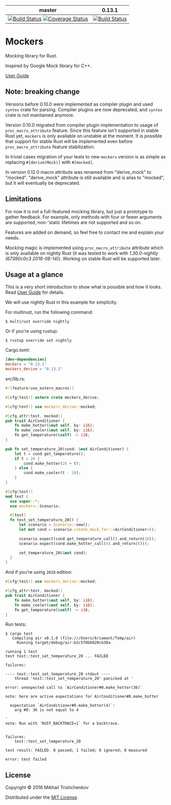 
| master | 0.13.1 |
| ------ | ----- |
| [![Build Status](https://travis-ci.org/kriomant/mockers.svg?branch=master)](https://travis-ci.org/kriomant/mockers) [![Coverage Status](https://coveralls.io/repos/github/kriomant/mockers/badge.svg?branch=master)](https://coveralls.io/github/kriomant/mockers?branch=master) | [![Build Status](https://travis-ci.org/kriomant/mockers.svg?branch=0.13.1)](https://travis-ci.org/kriomant/mockers) |



# Mockers

Mocking library for Rust.

Inspired by Google Mock library for C++.

[User Guide]

## Note: breaking change

Versions before 0.10.0 were implemented as compiler plugin and used
`syntex` crate for parsing. Compiler plugins are now deprecated, and
`syntex` crate is not maintained anymore.

Version 0.10.0 migrated from compiler plugin implementation
to usage of `proc_macro_attribute` feature. Since this feature isn't supported
in stable Rust yet, `mockers` is only available on unstable at the moment.
It is possible that support for stable Rust will be implemented even before
`proc_macro_attribute` feature stabilization.

In trivial cases migration of your tests to new `mockers` version is as
simple as replacing `#[derive(Mock)]` with `#[mocked]`.

In version 0.12.0 macro attribute was renamed from "derive_mock" to
"mocked". "derive_mock" attribute is still available and is alias to "mocked",
but it will eventually be deprecated.

## Limitations

For now it is not a full-featured mocking library, but just
a prototype to gather feedback. For example, only methods with
four or fewer arguments are supported, non-'static lifetimes are not
supported and so on.

Features are added on demand, so feel free to contact me and explain your
needs.

Mocking magic is implemented using `proc_macro_attribute` attribute
which is only available on nightly Rust (it was tested to work with
*1.30.0-nightly (67390c0c3 2018-08-14)*). Working on stable Rust
will be supported later.

## Usage at a glance

This is a very short introduction to show what is possible and
how it looks. Read [User Guide] for details.

We will use nightly Rust in this example for simplicity.

For multirust, run the following command:
```
$ multirust override nightly
```

Or if you're using rustup:

```
$ rustup override set nightly
```

Cargo.toml:

```toml
[dev-dependencies]
mockers = "0.13.1"
mockers_derive = "0.13.1"
```

src/lib.rs:

```rust
#![feature(use_extern_macros)]

#[cfg(test)] extern crate mockers_derive;

#[cfg(test)] use mockers_derive::mocked;

#[cfg_attr(test, mocked)]
pub trait AirConditioner {
    fn make_hotter(&mut self, by: i16);
    fn make_cooler(&mut self, by: i16);
    fn get_temperature(&self) -> i16;
}

pub fn set_temperature_20(cond: &mut AirConditioner) {
    let t = cond.get_temperature();
    if t < 20 {
        cond.make_hotter(20 + t);
    } else {
        cond.make_cooler(t - 20);
    }
}

#[cfg(test)]
mod test {
  use super::*;
  use mockers::Scenario;

  #[test]
  fn test_set_temperature_20() {
      let scenario = Scenario::new();
      let mut cond = scenario.create_mock_for::<AirConditioner>();

      scenario.expect(cond.get_temperature_call().and_return(16));
      scenario.expect(cond.make_hotter_call(4).and_return(()));

      set_temperature_20(&mut cond);
  }
}
```

And if you're using `2018` edition:

```rust
#[cfg(test)] use mockers_derive::mocked;

#[cfg_attr(test, mocked)]
pub trait AirConditioner {
    fn make_hotter(&mut self, by: i16);
    fn make_cooler(&mut self, by: i16);
    fn get_temperature(&self) -> i16;
}
```

Run tests:

```
$ cargo test
   Compiling air v0.1.0 (file:///Users/kriomant/Temp/air)
     Running target/debug/air-b2c5f8b6920cb30a

running 1 test
test test::test_set_temperature_20 ... FAILED

failures:

---- test::test_set_temperature_20 stdout ----
	thread 'test::test_set_temperature_20' panicked at '

error: unexpected call to `AirConditioner#0.make_hotter(36)`

note: here are active expectations for AirConditioner#0.make_hotter

  expectation `AirConditioner#0.make_hotter(4)`:
    arg #0: 36 is not equal to 4

'
note: Run with `RUST_BACKTRACE=1` for a backtrace.


failures:
    test::test_set_temperature_20

test result: FAILED. 0 passed; 1 failed; 0 ignored; 0 measured

error: test failed
```

## License

Copyright © 2016 Mikhail Trishchenkov

Distributed under the [MIT License](LICENSE).

[User Guide]: doc/guide.md
